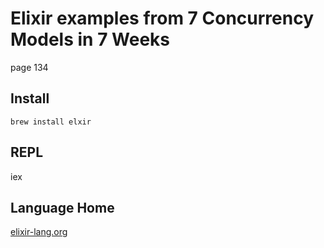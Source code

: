 # Elixir examples from 7 Concurrency Models in 7 Weeks

page 134

## Install

    brew install elxir

## REPL

   iex

## Language Home

[elixir-lang.org](http://elixir-lang.org/)
